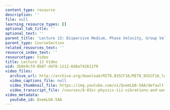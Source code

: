```yaml
---
content_type: resource
description: ''
file: null
learning_resource_types: []
optional_tab_title: ''
optional_text: ''
parent_title: 'Lecture 13: Dispersive Medium, Phase Velocity, Group Velocity'
parent_type: CourseSection
related_resources_text: ''
resource_index_text: ''
resourcetype: Video
title: Lecture 13 Video
uid: 3b8e9cfd-8b8f-d4f8-1212-6d6af42611f9
video_files:
  archive_url: http://archive.org/download/MIT8.03SCF16/MIT8_03SCF16_lec13_300k.mp4
  video_captions_file: null
  video_thumbnail_file: https://img.youtube.com/vi/QxemLb8-5AA/default.jpg
  video_transcript_file: /courses/8-03sc-physics-iii-vibrations-and-waves-fall-2016/20e8376dccccf3b761732cf2f0307b65_QxemLb8-5AA.pdf
video_metadata:
  youtube_id: QxemLb8-5AA
---
```

